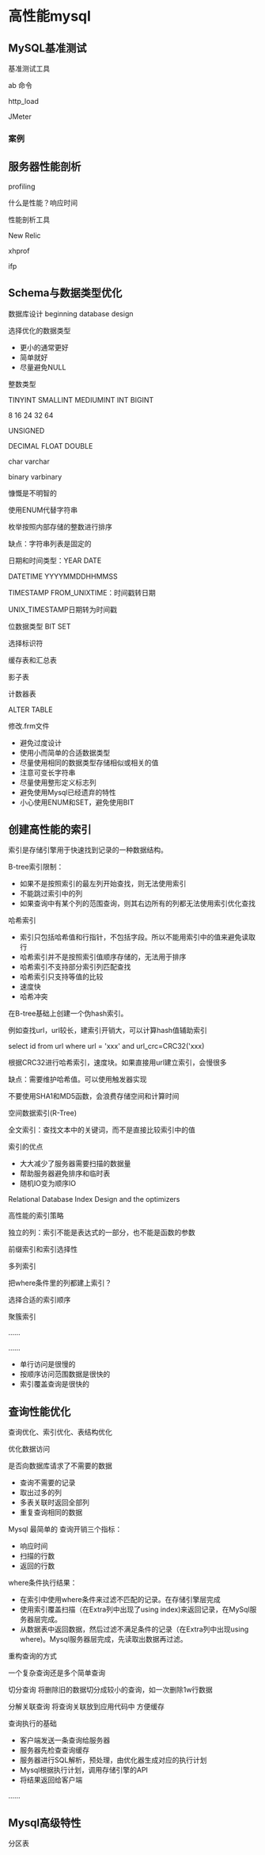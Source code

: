 # 高性能mysql

## MySQL基准测试

基准测试工具

ab 命令

http_load

JMeter

### 案例

## 服务器性能剖析

profiling

什么是性能？响应时间

性能剖析工具

New Relic

xhprof

ifp

## Schema与数据类型优化

数据库设计  beginning database design

选择优化的数据类型

* 更小的通常更好
* 简单就好
* 尽量避免NULL

整数类型

TINYINT SMALLINT MEDIUMINT INT BIGINT

8 16 24 32 64

UNSIGNED

DECIMAL FLOAT DOUBLE

char varchar

binary varbinary

慷慨是不明智的

使用ENUM代替字符串

枚举按照内部存储的整数进行排序

缺点：字符串列表是固定的

日期和时间类型：YEAR DATE

DATETIME YYYYMMDDHHMMSS

TIMESTAMP FROM_UNIXTIME：时间戳转日期

UNIX_TIMESTAMP日期转为时间戳

位数据类型 BIT SET

选择标识符

缓存表和汇总表

影子表

计数器表

ALTER TABLE

修改.frm文件

* 避免过度设计
* 使用小而简单的合适数据类型
* 尽量使用相同的数据类型存储相似或相关的值
* 注意可变长字符串
* 尽量使用整形定义标志列
* 避免使用Mysql已经遗弃的特性
* 小心使用ENUM和SET，避免使用BIT

## 创建高性能的索引

索引是存储引擎用于快速找到记录的一种数据结构。

B-tree索引限制：

* 如果不是按照索引的最左列开始查找，则无法使用索引
* 不能跳过索引中的列
* 如果查询中有某个列的范围查询，则其右边所有的列都无法使用索引优化查找

哈希索引

* 索引只包括哈希值和行指针，不包括字段。所以不能用索引中的值来避免读取行
* 哈希索引并不是按照索引值顺序存储的，无法用于排序
* 哈希索引不支持部分索引列匹配查找
* 哈希索引只支持等值的比较
* 速度快
* 哈希冲突

在B-tree基础上创建一个伪hash索引。

例如查找url，url较长，建索引开销大，可以计算hash值辅助索引

select id from url where url = 'xxx' and url_crc=CRC32('xxx)

根据CRC32进行哈希索引，速度块。如果直接用url建立索引，会慢很多

缺点：需要维护哈希值。可以使用触发器实现

不要使用SHA1和MD5函数，会浪费存储空间和计算时间

空间数据索引(R-Tree)

全文索引：查找文本中的关键词，而不是直接比较索引中的值

索引的优点

* 大大减少了服务器需要扫描的数据量
* 帮助服务器避免排序和临时表
* 随机IO变为顺序IO

Relational Database Index Design and the optimizers

高性能的索引策略

独立的列：索引不能是表达式的一部分，也不能是函数的参数

前缀索引和索引选择性

多列索引

把where条件里的列都建上索引？

选择合适的索引顺序

聚簇索引

……

……

* 单行访问是很慢的
* 按顺序访问范围数据是很快的
* 索引覆盖查询是很快的

## 查询性能优化

查询优化、索引优化、表结构优化

优化数据访问

是否向数据库请求了不需要的数据

* 查询不需要的记录
* 取出过多的列
* 多表关联时返回全部列
* 重复查询相同的数据

Mysql 最简单的  查询开销三个指标：

* 响应时间
* 扫描的行数
* 返回的行数

where条件执行结果：

* 在索引中使用where条件来过滤不匹配的记录。在存储引擎层完成
* 使用索引覆盖扫描（在Extra列中出现了using index)来返回记录，在MySql服务器层完成。
* 从数据表中返回数据，然后过滤不满足条件的记录（在Extra列中出现using where)。Mysql服务器层完成，先读取出数据再过滤。

重构查询的方式

一个复杂查询还是多个简单查询

切分查询 将删除旧的数据切分成较小的查询，如一次删除1w行数据

分解关联查询 将查询关联放到应用代码中 方便缓存

查询执行的基础

* 客户端发送一条查询给服务器
* 服务器先检查查询缓存
* 服务器进行SQL解析，预处理，由优化器生成对应的执行计划
* Mysql根据执行计划，调用存储引擎的API
* 将结果返回给客户端

……

## Mysql高级特性

分区表






